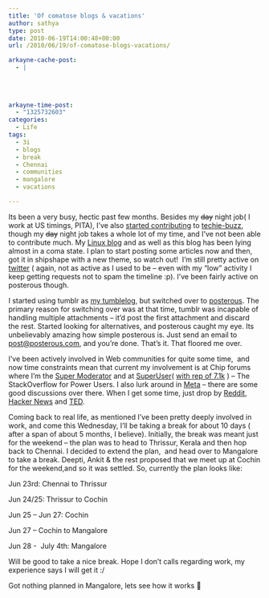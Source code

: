 ```yaml
---
title: 'Of comatose blogs & vacations'
author: sathya
type: post
date: 2010-06-19T14:00:48+00:00
url: /2010/06/19/of-comatose-blogs-vacations/

arkayne-cache-post:
  - |
    
    
    
    
arkayne-time-post:
  - "1325732603"
categories:
  - Life
tags:
  - 3i
  - blogs
  - break
  - Chennai
  - communities
  - mangalore
  - vacations

---
```

Its been a very busy, hectic past few months. Besides my <strike>day</strike> night job( I work at US timings, PITA), I’ve also <a href="http://techie-buzz.com/author/sathya" target="_blank">started contributing</a> to <a href="http://techie-buzz.com" target="_blank">techie-buzz</a>, though my <strike>day</strike> night job takes a whole lot of my time, and I’ve not been able to contribute much. My <a href="http://sathyasays.com/" target="_blank">Linux blog</a> and as well as this blog has been lying almost in a coma state. I plan to start posting some articles now and then, got it in shipshape with a new theme, so watch out!&#160; I’m still pretty active on <a href="http://twitter.com/sathyabhat" target="_blank">twitter</a> ( again, not as active as I used to be – even with my “low” activity I keep getting requests not to spam the timeline &#58;&#112;). I’ve been fairly active on posterous though. 

I started using tumblr as <a href="http://tumble.sathyabh.at" target="_blank">my tumblelog</a>, but switched over to <a href="http://post.sathyabh.at" target="_blank">posterous</a>. The primary reason for switching over was at that time, tumblr was incapable of handling multiple attachments – it’d post the first attachment and discard the rest. Started looking for alternatives, and posterous caught my eye. Its unbelievably amazing how simple posterous is. Just send an email to <post@posterous.com>, and you’re done. That’s it. That floored me over. 

I’ve been actively involved in Web communities for quite some time,&#160; and now time constraints mean that current my involvement is at Chip forums where I’m the <a href="http://www.chip.in/forums/memberlist.php?mode=viewprofile&u=31003" target="_blank">Super Moderator</a> and at <a href="http://superuser.com" target="_blank">SuperUser</a>( <a href="http://superuser.com/users/4377/sathya" target="_blank">with rep of 7.1k</a> ) – The StackOverflow for Power Users. I also lurk around in <a href="http://meta.stackoverflow.com" target="_blank">Meta</a> – there are some good discussions over there. When I get some time, just drop by <a href="http://reddit.com" target="_blank">Reddit</a>, <a href="http://news.ycombinator.com" target="_blank">Hacker News</a> and <a href="http://www.ted.com/" target="_blank">TED</a>.

Coming back to real life, as mentioned I’ve been pretty deeply involved in work, and come this Wednesday, I’ll be taking a break for about 10 days ( after a span of about 5 months, I believe). Initially, the break was meant just for the weekend – the plan was to head to Thrissur, Kerala and then hop back to Chennai. I decided to extend the plan,&#160; and head over to Mangalore to take a break. Deepti, Ankit & the rest proposed that we meet up at Cochin for the weekend,and so it was settled. So, currently the plan looks like:

Jun 23rd: Chennai to Thrissur

Jun 24/25: Thrissur to Cochin

Jun 25 – Jun 27: Cochin

Jun 27 – Cochin to Mangalore

Jun 28 -&#160; July 4th: Mangalore 

Will be good to take a nice break. Hope I don’t calls regarding work, my experience says I will get it :/ 

Got nothing planned in Mangalore, lets see how it works 🙂
